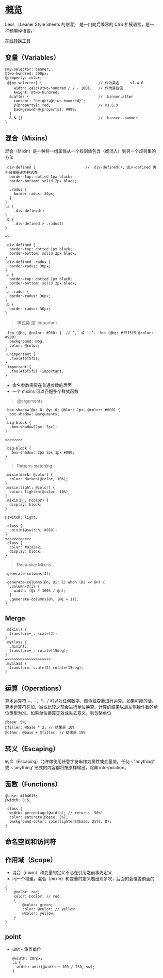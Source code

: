 # [概览](https://less.bootcss.com/#概览)

Less （Leaner Style Sheets 的缩写） 是一门向后兼容的 CSS 扩展语言，是一种预编译语言。

[在线转换工具](https://www.winless.org/)

## 变量（Variables）

```
@my-selector: banner;
@two-hundred: 200px;
@property: color;
.@{my-selector} {                          // 作为类名     v1.4.0
    width: calc(@two-hundred / 2 - 100);   // 作为属性值
    height: @two-hundred; 
  &:after {                                // .banner:after
    content: "height=@{two-hundred}";
    @{property}: red;                      // v1.6.0
    background-@{property}: #999;
  }
  &-& {}                                   // .banner-.banner
}
```

## 混合（Mixins）

混合（Mixin）是一种将一组属性从一个规则集包含（或混入）到另一个规则集的方法

```
.div-defined {                       // .div-defined(), div-defined 类不会被编译为样式类
  border-top: dotted 1px black;
  border-bottom: solid 2px black;
  
  .radus {
    border-radus: 30px;
  }
}
.a {
    .div-defined()
}
.b {
    .div-defined > .radus()
}

=>

.div-defined {
  border-top: dotted 1px black;
  border-bottom: solid 2px black;
}
.div-defined .radus {
  border-radus: 30px;
}
.a {
  border-top: dotted 1px black;
  border-bottom: solid 2px black;
}
.a .radus {
  border-radus: 30px;
}
.b {
  border-radus: 30px;
}
```

> 样式类 加 !important

```
.foo (@bg, @color: #900) {  // ‘,’ 或 ‘;’，.foo (@bg: #f5f5f5;@color: #900)
  background: @bg;
  color: @color;
}
.unimportant {
  .foo(#f5f5f5);
}
.important {
  .foo(#f5f5f5) !important;
}
```
* 命名参数需要在普通参数的后面
* 一个 mixins 可以匹配多个样式函数

> @arguments

```
.box-shadow(@x: 0; @y: 0; @blur: 1px; @color: #000) {
  box-shadow: @arguments;
}
.big-block {
  .box-shadow(2px; 5px);
}

=>>>>>>>

.big-block {
   box-shadow: 2px 5px 1px #000;
}
```

> Pattern-matching

```
.mixin(dark; @color) {
  color: darken(@color, 10%);
}
.mixin(light; @color) {
  color: lighten(@color, 10%);
}
.mixin(@_; @color) {
  display: block;
}

@switch: light;

.class {
  .mixin(@switch; #888);
}
=>>>>>>>>>>>
.class {
  color: #a2a2a2;
  display: block;
}

```


> Recursive Mixins
```
.generate-columns(4);

.generate-columns(@n, @i: 1) when (@i =< @n) {
  .column-@{i} {
    width: (@i * 100% / @n);
  }
  .generate-columns(@n, (@i + 1));
}
```

## Merge

```
.mixin() {
  transform+_: scale(2);
}
.myclass {
  .mixin();
  transform+_: rotate(15deg);
}
=>>>>>>>>>>>>>>>>>>>>
.myclass {
  transform: scale(2) rotate(15deg);
}
```

## 运算（Operations）
算术运算符 +、-、*、/ 可以对任何数字、颜色或变量进行运算。如果可能的话，算术运算符在加、减或比较之前会进行单位换算。计算的结果以最左侧操作数的单位类型为准。如果单位换算无效或失去意义，则忽略单位

```
@base: 5%;
@filler: @base * 2; // 结果是 10%
@other: @base + @filler; // 结果是 15%
```

## 转义（Escaping）
转义（Escaping）允许你使用任意字符串作为属性或变量值。任何 ~"anything" 或 ~'anything' 形式的内容都将按原样输出，除非 interpolation。

## 函数（Functions）
```
@base: #f04615;
@width: 0.5;

.class {
  width: percentage(@width); // returns `50%`
  color: saturate(@base, 5%);
  background-color: spin(lighten(@base, 25%), 8);
}
```

## 命名空间和访问符


## 作用域（Scope）

* 混合（mixin）和变量的定义不必在引用之前事先定义
* 同一个域里，混合（mixin）和变量的定义若出现多次，后面的会覆盖前面的

```
{
    @color: red;
    color: @color; // red
    {
        @color: green;
        color: @color: // yellow
        @color: yellow;
    }
}
```

## point 

* unit - 重置单位
  ```
  @width: 20rpx;
  .a {
    width: unit(@width * 100 / 750, vw);
  }
  ```